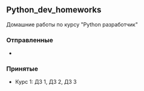 ## Python_dev_homeworks
Домашние работы по курсу "Python разработчик"

### Отправленные
- 

### Принятые
- Курс 1: ДЗ 1, ДЗ 2, ДЗ 3
